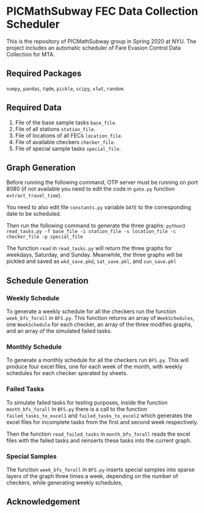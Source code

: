# PICMathSubway FEC Data Collection Scheduler
This is the repository of PICMathSubway group in Spring 2020 at NYU. The project includes an automatic scheduler of Fare Evasion Control Data Collection for MTA.

## Required Packages
`numpy`, `pandas`, `tqdm`, `pickle`, `scipy`, `xlwt`, `random`.

## Required Data
1. File of the base sample tasks `base_file`.
2. File of all stations `station_file`.
3. File of locations of all FECs `location_file`.
4. File of available checkers `checker_file`.
5. File of special sample tasks `special_file`.

## Graph Generation
Before running the following command, OTP server must be running on port 8080 (if not available you need to edit the code in `gate.py` function `extract_travel_time`).

You need to also edit file `constants.py` variable `DATE` to the corresponding date to be scheduled.

Then run the following command to generate the three graphs:
`python3 read_tasks.py -f base_file -i station_file -s location_file -c checker_file -p special_file`

The function `read` in `read_tasks.py` will return the three graphs for weekdays, Saturday, and Sunday. Meanwhile, the three graphs will be pickled and saved as `wkd_save.pkd`, `sat_save.pkl`, and `sun_save.pkl`

## Schedule Generation

### Weekly Schedule
To generate a weekly schedule for all the checkers run the function `week_bfs_forall` in `BFS.py`. This function returns an array of `WeekSchedules`, one `WeekSchedule` for each checker, an array of the three modifies graphs, and an array of the simulated failed tasks.

### Monthly Schedule
To generate a monthly schedule for all the checkers run `BFS.py`. This will produce four excel files, one for each week of the month, with weekly schedules for each checker sperated by sheets.

### Failed Tasks
To simulate failed tasks for testing purposes, inside the function `month_bfs_forall` in `BFS.py` there is a call to the function `failed_tasks_to_excel1` and `failed_tasks_to_excel2` which generates the excel files for incomplete tasks from the first and second week respectively.

Then the function `read_failed_tasks` in `month_bfs_forall` reads the excel files with the failed tasks and reinserts these tasks into the current graph.

### Special Samples
The function `week_bfs_forall` in `BFS.py` inserts special samples into sparse layers of the graph three times a week, depending on the number of checkers, while generating weekly schedules, 

## Acknowledgement

